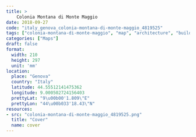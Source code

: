 ```yaml
---
title: > 
    Colonia Montana di Monte Maggio
date: 2018-09-27
code: "italy_genova_colonia-montana-di-monte-maggio_4819525"
tags: ["colonia-montana-di-monte-maggio", "map", "architecture", "buildings", "Genova", "Italy"]
categories: ["Maps"]
draft: false
format:
  width: 210
  height: 297
  unit: 'mm'
location:
  place: "Genova"
  country: "Italy"
  latitude: 44.55512141475362
  longitude: 9.000502724156403
  prettyLat: "9\u00b00'1.809\"E"
  prettyLon: "44\u00b033'18.43\"N"
resources:
- src: "colonia-montana-di-monte-maggio_4819525.png"
  title: "Cover"
  name: cover
---
```

